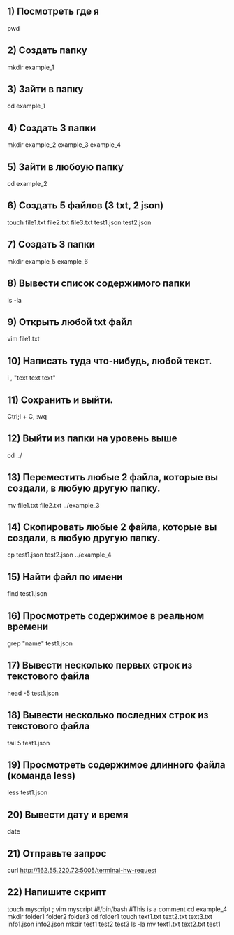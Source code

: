 ## 1) Посмотреть где я
pwd

## 2) Создать папку
mkdir example_1

## 3) Зайти в папку
cd example_1

## 4) Создать 3 папки
mkdir example_2 example_3 example_4

## 5) Зайти в любоую папку
cd example_2

## 6) Создать 5 файлов (3 txt, 2 json)
touch file1.txt file2.txt file3.txt test1.json test2.json

## 7) Создать 3 папки
mkdir example_5 example_6

## 8) Вывести список содержимого папки
ls -la

## 9) Открыть любой txt файл
vim file1.txt

## 10) Написать туда что-нибудь, любой текст. 
i , "text text text"

## 11) Сохранить и выйти.
Ctri;l + C, :wq

## 12) Выйти из папки на уровень выше
cd ../

## 13) Переместить любые 2 файла, которые вы создали, в любую другую папку.
mv file1.txt file2.txt ../example_3

## 14) Скопировать любые 2 файла, которые вы создали, в любую другую папку.
cp test1.json test2.json ../example_4

## 15) Найти файл по имени
find test1.json

## 16) Просмотреть содержимое в реальном времени
grep "name" test1.json

## 17) Вывести несколько первых строк из текстового файла
head -5 test1.json

## 18) Вывести несколько последних строк из текстового файла
tail 5 test1.json

## 19) Просмотреть содержимое длинного файла (команда less) 
less test1.json

## 20) Вывести дату и время
date

## 21) Отправьте запрос
curl http://162.55.220.72:5005/terminal-hw-request

## 22) Напишите скрипт
touch myscript ; vim myscript 
#!/bin/bash
#This is a comment
cd example_4
mkdir folder1 folder2 folder3
cd folder1
touch text1.txt text2.txt text3.txt info1.json info2.json
mkdir test1 test2 test3
ls -la
mv text1.txt text2.txt test1
